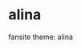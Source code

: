 # alina
fansite theme: alina


<!--------------------------------------------------------------------------
============================================================================
============================================================================


                ╭━╮╭━┳━━┳━━━┳━━━━┳╮╱╱╭━━━┳━━━━┳━━━┳━━━╮
                ┃┃╰╯┃┣┫┣┫╭━╮┃╭╮╭╮┃┃╱╱┃╭━━┫╭╮╭╮┃╭━╮┃╭━━╯
                ┃╭╮╭╮┃┃┃┃╰━━╋╯┃┃╰┫┃╱╱┃╰━━╋╯┃┃╰┫┃╱┃┃╰━━╮
                ┃┃┃┃┃┃┃┃╰━━╮┃╱┃┃╱┃┃╱╭┫╭━━╯╱┃┃╱┃┃╱┃┃╭━━╯
                ┃┃┃┃┃┣┫┣┫╰━╯┃╱┃┃╱┃╰━╯┃╰━━╮╱┃┃╱┃╰━╯┃╰━━╮
                ╰╯╰╯╰┻━━┻━━━╯╱╰╯╱╰━━━┻━━━╯╱╰╯╱╰━━━┻━━━╯


============================================================================

                               theme by merc
                            mistletoe / grisha 

============================================================================
============================================================================

        - playfair display by india type foundry
        - honeybee icon font by sol (themehive)
            - http://themehive.co
        - background image by estee janssens
            - https://unsplash.com/@esteejanssens
        - tumblr controls by cyntists
            - http://cyantists.tumblr.com
        
============================================================================
    
        REGARDING THIS THEME:
        
        - the theme for MISTLETOE THEMES was created
        by merc (mistletoe) for use on Tumblr. please 
        do not: 
        
            - replicate / reproduce
            - use as "inspiration"
            - frankenstein
                i.e. pick apart and use on your theme
            - steal the code

============================================================================

          basically, don't be /that/ asshole, alright? thanks.

============================================================================
============================================================================
--------------------------------------------------------------------------->
